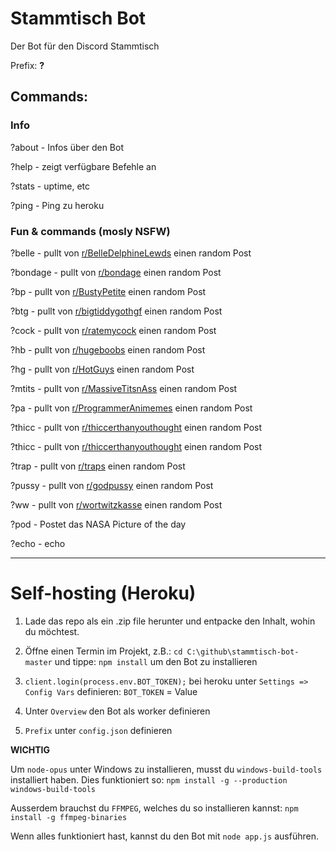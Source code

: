 # Stammtisch Bot
Der Bot für den Discord Stammtisch

Prefix: **?** 

## Commands:

### Info

?about - Infos über den Bot

?help - zeigt verfügbare Befehle an

?stats - uptime, etc

?ping - Ping zu heroku


### Fun & commands (mosly NSFW)

?belle - pullt von [r/BelleDelphineLewds](https://old.reddit.com/r/BelleDelphineLewds/ "r/BelleDelphineLewds") einen random Post

?bondage - pullt von [r/bondage](https://old.reddit.com/r/bondage/ "r/bondage") einen random Post

?bp - pullt von [r/BustyPetite](https://old.reddit.com/r/BustyPetite/ "r/BustyPetite") einen random Post

?btg - pullt von [r/bigtiddygothgf](https://old.reddit.com/r/bigtiddygothgf/ "r/bigtiddygothgf") einen random Post

?cock - pullt von [r/ratemycock](https://old.reddit.com/r/ratemycock/ "r/ratemycock") einen random Post

?hb - pullt von [r/hugeboobs](https://old.reddit.com/r/hugeboobs/ "r/hugeboobs") einen random Post

?hg - pullt von [r/HotGuys](https://old.reddit.com/r/HotGuys/ "r/HotGuys") einen random Post

?mtits - pullt von [r/MassiveTitsnAss](https://old.reddit.com/r/MassiveTitsnAss/ "r/MassiveTitsnAss") einen random Post

?pa - pullt von [r/ProgrammerAnimemes](https://old.reddit.com/r/ProgrammerAnimemes/ "r/ProgrammerAnimemes") einen random Post

?thicc - pullt von [r/thiccerthanyouthought](https://old.reddit.com/r/thiccerthanyouthought/ "r/thiccerthanyouthought") einen random Post

?thicc - pullt von [r/thiccerthanyouthought](https://old.reddit.com/r/thiccerthanyouthought/ "r/thiccerthanyouthought") einen random Post

?trap - pullt von [r/traps](https://old.reddit.com/r/traps "r/traps") einen random Post

?pussy - pullt von [r/godpussy](https://old.reddit.com/r/godpussy "r/pussy") einen random Post

?ww - pullt von [r/wortwitzkasse](https://old.reddit.com/r/wortwitzkasse/ "r/wortwitzkasse") einen random Post

?pod - Postet das NASA Picture of the day

?echo - echo



------------



# Self-hosting (Heroku)

1. Lade das repo als ein .zip file herunter und entpacke den Inhalt, wohin du möchtest.

2. Öffne einen Termin im Projekt, z.B.: `cd C:\github\stammtisch-bot-master`
und tippe: `npm install` um den Bot zu installieren

3. `client.login(process.env.BOT_TOKEN);` bei heroku unter `Settings => Config Vars` definieren: `BOT_TOKEN` = Value

4. Unter `Overview` den Bot als worker definieren

5. `Prefix` unter `config.json` definieren

**WICHTIG**

Um `node-opus` unter Windows zu installieren, musst du `windows-build-tools` installiert haben. Dies funktioniert so: `npm install -g --production windows-build-tools`

Ausserdem brauchst du `FFMPEG`, welches du so installieren kannst: `npm install -g ffmpeg-binaries`

Wenn alles funktioniert hast, kannst du den Bot mit `node app.js` ausführen.

